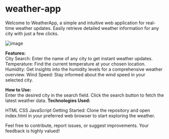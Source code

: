 # weather-app
Welcome to WeatherApp, a simple and intuitive web application for real-time weather updates. Easily retrieve detailed weather information for any city with just a few clicks.

![image](https://github.com/shemnduati/weather-app/assets/25221118/1ab6d2f8-847b-47f5-98d8-a87345631744)


<b>Features:</b> <br />
City Search: Enter the name of any city to get instant weather updates.
Temperature: Find the current temperature at your chosen location.
Humidity: Get insights into the humidity levels for a comprehensive weather overview.
Wind Speed: Stay informed about the wind speed in your selected city.

<b>How to Use:</b> <br />
Enter the desired city in the search field.
Click the search button to fetch the latest weather data.
<b>Technologies Used:</b> <br />

HTML
CSS
JavaScript
Getting Started:
Clone the repository and open index.html in your preferred web browser to start exploring the weather.

Feel free to contribute, report issues, or suggest improvements. Your feedback is highly valued!
